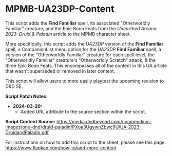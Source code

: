 # MPMB-UA23DP-Content
This script adds the **Find Familiar** spell, its associated "Otherworldly Familiar" creature, and the Epic Boon Feats from the *Unearthed Arcana 2023: Druid & Paladin* article to the MPMB character sheet.

More specifically, this script adds the *UA23DP* version of the **Find Familiar** spell, a CompanionList menu option for the *UA23DP* **Find Familiar** spell, a version of the "Otherworldly Familiar" creature for each spell level, the "Otherworldly Familiar" creature's "Otherworldly Scratch" attack, & the three Epic Boon Feats. This encompasses all of the content in this UA article that wasn't superseded or removed in later content.

This script will allow users to more easily playtest the upcoming revision to D&D 5E.

**Script Patch Notes:**
- **2024-03-20:**
  - Added URL attribute to the source section within the script.

**Script Content Source:** https://media.dndbeyond.com/compendium-images/one-dnd/druid-paladin/PXoa3UgywnZbwc9U/UA-2023-DruidandPaladin.pdf

For instructions on how to add this script to the sheet, please see this page: https://www.flapkan.com/how-to/add-more-content
